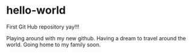 # hello-world
First Git Hub repository yay!!!

Playing around with my new github.
Having a dream to travel around the world.
Going home to my family soon.
